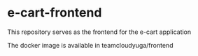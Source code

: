 # e-cart-frontend
This repository serves as the frontend for the e-cart application

The docker image is available in teamcloudyuga/frontend
